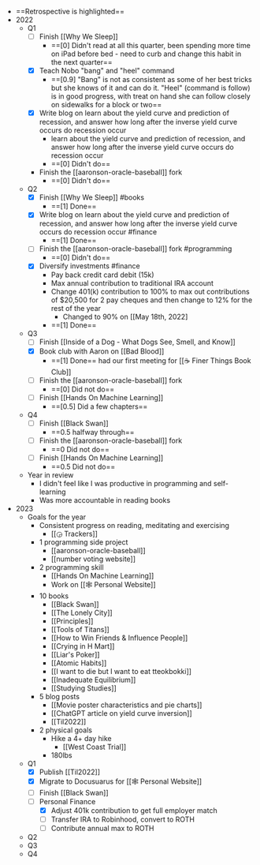 - ==Retrospective is highlighted==
- 2022
    - Q1
        - [ ] Finish [[Why We Sleep]]
            - ==[0] Didn't read at all this quarter, been spending more time on iPad before bed - need to curb and change this habit in the next quarter==
        - [x] Teach Nobo "bang" and "heel" command
            - ==[0.9] "Bang" is not as consistent as some of her best tricks but she knows of it and can do it. "Heel" (command is follow) is in good progress, with treat on hand she can follow closely on sidewalks for a block or two==
        - [x] Write blog on learn about the yield curve and prediction of recession, and answer how long after the inverse yield curve occurs do recession occur
            - learn about the yield curve and prediction of recession, and answer how long after the inverse yield curve occurs do recession occur
            - ==[0] Didn't do==
        - Finish the [[aaronson-oracle-baseball]] fork
            - ==[0] Didn't do==
    - Q2
        - [x] Finish [[Why We Sleep]] #books
            - ==[1] Done==
        - [x] Write blog on learn about the yield curve and prediction of recession, and answer how long after the inverse yield curve occurs do recession occur #finance
            - ==[1] Done==
        - [ ] Finish the [[aaronson-oracle-baseball]] fork #programming
            - ==[0] Didn't do==
        - [x] Diversify investments #finance
			- Pay back credit card debit (15k)
			- Max annual contribution to traditional IRA account
			- Change 401(k) contribution to 100% to max out contributions of $20,500 for 2 pay cheques and then change to 12% for the rest of the year
				- Changed to 90% on [[May 18th, 2022]
			- ==[1] Done==
    - Q3
        - [ ] Finish [[Inside of a Dog - What Dogs See, Smell, and Know]]
        - [x] Book club with Aaron on [[Bad Blood]]
            - ==[1] Done== had our first meeting for [[☕️ Finer Things Book Club]]
        - [ ] Finish the [[aaronson-oracle-baseball]] fork
	        - ==[0] Did not do== 
        - [ ] Finish [[Hands On Machine Learning]]
	        - ==[0.5] Did a few chapters==
	- Q4
		- [ ] Finish [[Black Swan]]
			- ==0.5 halfway through==
		- [ ] Finish the [[aaronson-oracle-baseball]] fork
			- ==0 Did not do==
		- [ ] Finish [[Hands On Machine Learning]]
			- ==0.5 Did not do==
	- Year in review
		- I didn't feel like I was productive in programming and self-learning
		- Was more accountable in reading books
- 2023
	- Goals for the year
		- Consistent progress on reading, meditating and exercising
			- [[◶ Trackers]]
		- 1 programming side project
			- [[aaronson-oracle-baseball]]
			- [[number voting website]]
		- 2 programming skill
			- [[Hands On Machine Learning]]
			- Work on [[🕸 Personal Website]]
		- 10 books
			- [[Black Swan]]
			- [[The Lonely City]]
			- [[Principles]]
			- [[Tools of Titans]]
			- [[How to Win Friends & Influence People]]
			- [[Crying in H Mart]]
			- [[Liar's Poker]]
			- [[Atomic Habits]]
			- [[I want to die but I want to eat tteokbokki]]
			- [[Inadequate Equilibrium]]
			- [[Studying Studies]]
		- 5 blog posts
			- [[Movie poster characteristics and pie charts]]
			- [[ChatGPT article on yield curve inversion]]
			- [[Til2022]]
		- 2 physical goals
			- Hike a 4+ day hike
				- [[West Coast Trial]]
			- 180lbs
	- Q1
		- [x] Publish [[Til2022]]
		- [x] Migrate to Docusuarus for [[🕸 Personal Website]]
		- [ ] Finish [[Black Swan]]
		- [ ] Personal Finance
			- [x] Adjust 401k contribution to get full employer match
			- [ ] Transfer IRA to Robinhood, convert to ROTH
			- [ ] Contribute annual max to ROTH
	- Q2
	- Q3
	- Q4